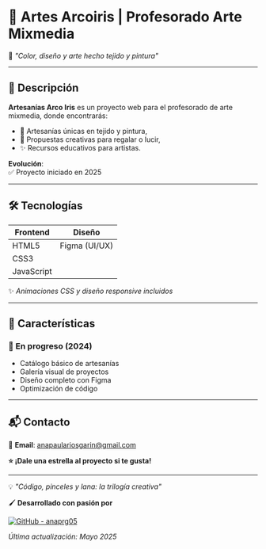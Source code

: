 # 🎨 Artes Arcoiris | Profesorado Arte Mixmedia  

🌈 *"Color, diseño y arte hecho tejido y pintura"*  

---

## 📌 **Descripción**  
**Artesanías Arco Iris** es un proyecto web para el profesorado de arte mixmedia, donde encontrarás:  
- 🧶 Artesanías únicas en tejido y pintura,  
- 🎁 Propuestas creativas para regalar o lucir,  
- ✨ Recursos educativos para artistas.  

**Evolución**:  
✅ Proyecto iniciado en 2025

---

## 🛠️ **Tecnologías**  

| **Frontend**       | **Diseño**       |  
|--------------------|------------------|  
| HTML5              | Figma (UI/UX)    |  
| CSS3               |                  |  
| JavaScript         |                  |  

✨ *Animaciones CSS y diseño responsive incluidos*  

---

## 🎨 **Características**  

### 🚧 En progreso (2024)  
- Catálogo básico de artesanías  
- Galería visual de proyectos 
- Diseño completo con Figma  
- Optimización de código    

---

## 📬 Contacto  

📧 **Email**: [anapaulariosgarin@gmail.com](mailto:anapaulariosgarin@gmail.com)  


**⭐ ¡Dale una estrella al proyecto si te gusta!**  

---  

💡 *"Código, pinceles y lana: la trilogía creativa"*  

🖌️ **Desarrollado con pasión por** 

[![GitHub - anaprg05](https://img.shields.io/badge/GitHub-anaprg05-c6e8e9?logo=github)](https://github.com/anaprg05)

*Última actualización: Mayo 2025*
